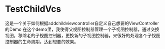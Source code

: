 # TestChildVcs
这是一个关于如何根据addchildviewcontroller自定义自己想要的ViewController的Demo
在这个demo里，我使得父视图控制器管理一个子视图控制器，通过交换视图，移除老的子视图控制器，更换新的子视图控制器，来很好的处理各个子视图控制器的生命周期，达到想要的效果。

